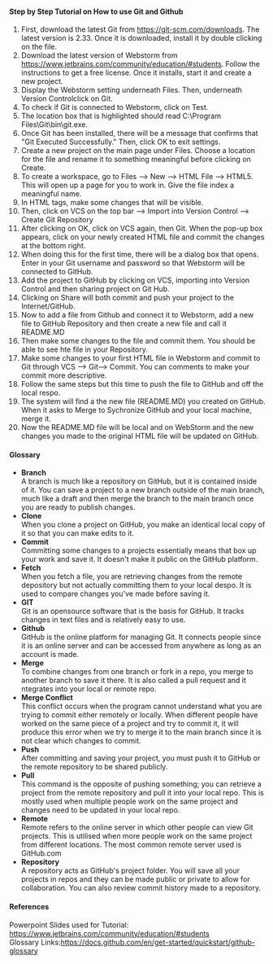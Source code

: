 #### Step by Step Tutorial on How to use Git and Github 
1. First, download the latest Git from https://git-scm.com/downloads. The latest version is 2.33. Once it is downloaded, install it by double clicking on the file. 
2. Download the latest version of Webstorm from https://www.jetbrains.com/community/education/#students. Follow the instructions to get a free license. Once it installs, start it and create a new project.
3. Display the Webstorm setting underneath Files. Then, underneath Version Controlclick on Git. 
4. To check if Git is connected to Webstorm, click on Test. 
5. The location box that is highlighted should read C:\Program Files\Git\bin\git.exe. 
6. Once Git has been installed, there will be a message that confirms that "Git Executed Successfully." Then, click OK to exit settings.
8. Create a new project on the main page under Files. Choose a location for the file and rename it to something meaningful before clicking on Create.
9. To create a workspace, go to Files --> New --> HTML File --> HTML5. This will open
   up a page for you to work in. Give the file index a meaningful name.
10. In HTML tags, make some changes that will be visible.
11. Then, click on VCS on the top bar --> Import into Version Control --> Create Git Repository
12. After clicking on OK, click on VCS again, then Git. When the pop-up box appears, click on your newly created HTML file and commit the changes at the bottom right. 
 13. When doing this for the first time, there will be a dialog box that opens. Enter in your Git username and password so that Webstorm will be connected to GitHub. 
 14. Add the project to GitHub by clicking on VCS, importing into Version Control and then sharing project on Git Hub. 
 15. Clicking on Share will both commit and push your project to the Internet/GitHub. 
 16. Now to add a file from Github and connect it to Webstorm, add a new file to GitHub Repository and then create a new file and call it README.MD
  17. Then make some changes to the file and commit them. You should be able to see hte file in your Repository. 
  18. Make some changes to your first HTML file in Webstorm and commit to Git through VCS --> Git--> Commit. You can comments to make your commit more descriptive. 
  19. Follow the same steps but this time to push the file to GitHub and off the local respo. 
  20. The system will find a the new file (README.MD) you created on GitHub. When it asks to Merge to Sychronize GitHub and your local machine, merge it.
  21. Now the README.MD file will be local and on WebStorm and the new changes you made to the original HTML file will be updated on GitHub. 
   







#### Glossary 
* __Branch__\
A branch is much like a repository on GitHub, but it is contained inside of it. You can save a project to a new branch outside of the main branch, much like a draft and then merge the branch to the main branch once you are ready to publish changes. 
* __Clone__\
When you clone a project on GitHub, you make an identical local copy of it so that you can make edits to it. 
* __Commit__\
Committing some changes to a projects essentially means that box up your work and save it. It doesn't make it public on the GitHub platform. 
* __Fetch__\
When you fetch a file, you are retrieving changes from the remote depository but not actually committing them to your local despo. It is used to compare changes you've made before saving it.
* __GIT__\
Git is an opensource software that is the basis for GitHub. It tracks changes in text files and is relatively easy to use. 
* __Github__\
GitHub is the online platform for managing Git. It connects people since it is an online server and can be accessed from anywhere as long as an account is made. 
* __Merge__\
To combine changes from one branch or fork in a repo, you merge to another branch to save it there. It is also called a pull request and it ntegrates into your local or remote repo. 
* __Merge Conflict__\
This conflict occurs when the program cannot understand what you are trying to commit either remotely or locally. When different people have worked on the same piece of a project and try to commit it, it will produce this error when we try to merge it to the main branch since it is not clear which changes to commit. 
* __Push__\
After committing and saving your project, you must push it to GitHub or the remote repository to be shared publicly. 
* __Pull__\
This command is the opposite of pushing something; you can retrieve a project from the remote repository and pull it into your local repo. This is mostly used when multiple people work on the same project and changes need to be updated in your local repo. 
* __Remote__\
Remote refers to the online server in which other people can view Git projects. This is utilised when more people work on the same project from different locations. The most common remote server used is GitHub.com
* __Repository__\
A repository acts as GitHub's project folder. You will save all your projects in repos and they can be made public or private to allow for collaboration. You can also review commit history made to a repository. 

#### References
Powerpoint Slides used for Tutorial: https://www.jetbrains.com/community/education/#students \
Glossary Links:https://docs.github.com/en/get-started/quickstart/github-glossary


